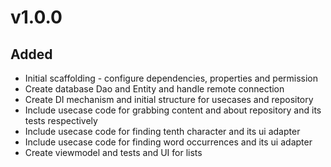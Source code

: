 # v1.0.0
## Added
- Initial scaffolding - configure dependencies, properties and permission
- Create database Dao and Entity and handle remote connection
- Create DI mechanism and initial structure for usecases and repository
- Include usecase code for grabbing content and about repository and its tests respectively
- Include usecase code for finding tenth character and its ui adapter
- Include usecase code for finding word occurrences and its ui adapter
- Create viewmodel and tests and UI for lists
